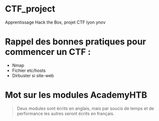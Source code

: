 # CTF_project
Apprentissage Hack the Box, projet CTF lyon ynov


# Rappel des bonnes pratiques pour commencer un CTF :

- Nmap 
- Fichier etc/hosts
- Dirbuster si site-web

# Mot sur les modules AcademyHTB

> Deux modules sont écrits en anglais, mais par soucis de temps et de performance les autres seront écrits en français.